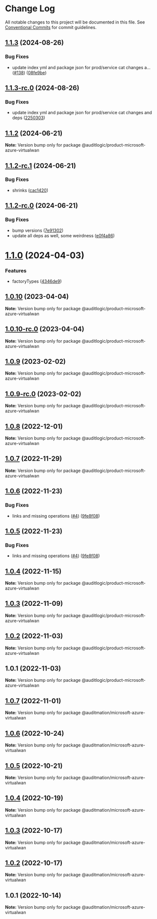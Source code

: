 # Change Log

All notable changes to this project will be documented in this file.
See [Conventional Commits](https://conventionalcommits.org) for commit guidelines.

## [1.1.3](https://github.com/auditlogic/product/compare/@auditlogic/product-microsoft-azure-virtualwan@1.1.2...@auditlogic/product-microsoft-azure-virtualwan@1.1.3) (2024-08-26)


### Bug Fixes

* update index yml and package json for prod/service cat changes a… ([#138](https://github.com/auditlogic/product/issues/138)) ([08fe9be](https://github.com/auditlogic/product/commit/08fe9beb1c8457462a19bc69caa02e6212d97e1a))





## [1.1.3-rc.0](https://github.com/auditlogic/product/compare/@auditlogic/product-microsoft-azure-virtualwan@1.1.2...@auditlogic/product-microsoft-azure-virtualwan@1.1.3-rc.0) (2024-08-26)


### Bug Fixes

* update index yml and package json for prod/service cat changes and deps ([2250303](https://github.com/auditlogic/product/commit/225030363a363608240135b7ebed386b28f01e4b))





## [1.1.2](https://github.com/auditlogic/product/compare/@auditlogic/product-microsoft-azure-virtualwan@1.1.2-rc.1...@auditlogic/product-microsoft-azure-virtualwan@1.1.2) (2024-06-21)

**Note:** Version bump only for package @auditlogic/product-microsoft-azure-virtualwan





## [1.1.2-rc.1](https://github.com/auditlogic/product/compare/@auditlogic/product-microsoft-azure-virtualwan@1.1.2-rc.0...@auditlogic/product-microsoft-azure-virtualwan@1.1.2-rc.1) (2024-06-21)


### Bug Fixes

* shrinks ([cac1420](https://github.com/auditlogic/product/commit/cac14200fefcd8183ab69fe89a47bd3f70f563e9))





## [1.1.2-rc.0](https://github.com/auditlogic/product/compare/@auditlogic/product-microsoft-azure-virtualwan@1.1.0...@auditlogic/product-microsoft-azure-virtualwan@1.1.2-rc.0) (2024-06-21)


### Bug Fixes

* bump versions ([7e91302](https://github.com/auditlogic/product/commit/7e913023b8b312150ed7762c32fbbe616be71de5))
* update all deps as well, some weirdness ([e0f4a86](https://github.com/auditlogic/product/commit/e0f4a864714e2d3de6bbf3da014d5312fe53be2f))





# [1.1.0](https://github.com/auditlogic/product/compare/@auditlogic/product-microsoft-azure-virtualwan@1.0.10...@auditlogic/product-microsoft-azure-virtualwan@1.1.0) (2024-04-03)


### Features

* factoryTypes ([4346de9](https://github.com/auditlogic/product/commit/4346de92693aee892fccf725338ffc7b80ab182b))





## [1.0.10](https://github.com/auditlogic/product/compare/@auditlogic/product-microsoft-azure-virtualwan@1.0.9...@auditlogic/product-microsoft-azure-virtualwan@1.0.10) (2023-04-04)

**Note:** Version bump only for package @auditlogic/product-microsoft-azure-virtualwan





## [1.0.10-rc.0](https://github.com/auditlogic/product/compare/@auditlogic/product-microsoft-azure-virtualwan@1.0.9...@auditlogic/product-microsoft-azure-virtualwan@1.0.10-rc.0) (2023-04-04)

**Note:** Version bump only for package @auditlogic/product-microsoft-azure-virtualwan





## [1.0.9](https://github.com/auditlogic/product/compare/@auditlogic/product-microsoft-azure-virtualwan@1.0.8...@auditlogic/product-microsoft-azure-virtualwan@1.0.9) (2023-02-02)

**Note:** Version bump only for package @auditlogic/product-microsoft-azure-virtualwan





## [1.0.9-rc.0](https://github.com/auditlogic/product/compare/@auditlogic/product-microsoft-azure-virtualwan@1.0.8...@auditlogic/product-microsoft-azure-virtualwan@1.0.9-rc.0) (2023-02-02)

**Note:** Version bump only for package @auditlogic/product-microsoft-azure-virtualwan





## [1.0.8](https://github.com/auditlogic/product/compare/@auditlogic/product-microsoft-azure-virtualwan@1.0.7...@auditlogic/product-microsoft-azure-virtualwan@1.0.8) (2022-12-01)

**Note:** Version bump only for package @auditlogic/product-microsoft-azure-virtualwan





## [1.0.7](https://github.com/auditlogic/product/compare/@auditlogic/product-microsoft-azure-virtualwan@1.0.6...@auditlogic/product-microsoft-azure-virtualwan@1.0.7) (2022-11-29)

**Note:** Version bump only for package @auditlogic/product-microsoft-azure-virtualwan





## [1.0.6](https://github.com/auditlogic/product/compare/@auditlogic/product-microsoft-azure-virtualwan@1.0.4...@auditlogic/product-microsoft-azure-virtualwan@1.0.6) (2022-11-23)


### Bug Fixes

* links and missing operations ([#4](https://github.com/auditlogic/product/issues/4)) ([9fe8f08](https://github.com/auditlogic/product/commit/9fe8f08fe7c57fdb79f991ac35bd6ac2e7dcad38))





## [1.0.5](https://github.com/auditlogic/product/compare/@auditlogic/product-microsoft-azure-virtualwan@1.0.4...@auditlogic/product-microsoft-azure-virtualwan@1.0.5) (2022-11-23)


### Bug Fixes

* links and missing operations ([#4](https://github.com/auditlogic/product/issues/4)) ([9fe8f08](https://github.com/auditlogic/product/commit/9fe8f08fe7c57fdb79f991ac35bd6ac2e7dcad38))





## [1.0.4](https://github.com/auditlogic/product/compare/@auditlogic/product-microsoft-azure-virtualwan@1.0.3...@auditlogic/product-microsoft-azure-virtualwan@1.0.4) (2022-11-15)

**Note:** Version bump only for package @auditlogic/product-microsoft-azure-virtualwan





## [1.0.3](https://github.com/auditlogic/product/compare/@auditlogic/product-microsoft-azure-virtualwan@1.0.2...@auditlogic/product-microsoft-azure-virtualwan@1.0.3) (2022-11-09)

**Note:** Version bump only for package @auditlogic/product-microsoft-azure-virtualwan





## [1.0.2](https://github.com/auditlogic/product/compare/@auditlogic/product-microsoft-azure-virtualwan@1.0.1...@auditlogic/product-microsoft-azure-virtualwan@1.0.2) (2022-11-03)

**Note:** Version bump only for package @auditlogic/product-microsoft-azure-virtualwan





## 1.0.1 (2022-11-03)

**Note:** Version bump only for package @auditlogic/product-microsoft-azure-virtualwan





## [1.0.7](https://github.com/auditmation/store-content/compare/@auditmation/microsoft-azure-virtualwan@1.0.6...@auditmation/microsoft-azure-virtualwan@1.0.7) (2022-11-01)

**Note:** Version bump only for package @auditmation/microsoft-azure-virtualwan





## [1.0.6](https://github.com/auditmation/store-content/compare/@auditmation/microsoft-azure-virtualwan@1.0.5...@auditmation/microsoft-azure-virtualwan@1.0.6) (2022-10-24)

**Note:** Version bump only for package @auditmation/microsoft-azure-virtualwan





## [1.0.5](https://github.com/auditmation/store-content/compare/@auditmation/microsoft-azure-virtualwan@1.0.4...@auditmation/microsoft-azure-virtualwan@1.0.5) (2022-10-21)

**Note:** Version bump only for package @auditmation/microsoft-azure-virtualwan





## [1.0.4](https://github.com/auditmation/store-content/compare/@auditmation/microsoft-azure-virtualwan@1.0.3...@auditmation/microsoft-azure-virtualwan@1.0.4) (2022-10-19)

**Note:** Version bump only for package @auditmation/microsoft-azure-virtualwan





## [1.0.3](https://github.com/auditmation/store-content/compare/@auditmation/microsoft-azure-virtualwan@1.0.2...@auditmation/microsoft-azure-virtualwan@1.0.3) (2022-10-17)

**Note:** Version bump only for package @auditmation/microsoft-azure-virtualwan





## [1.0.2](https://github.com/auditmation/store-content/compare/@auditmation/microsoft-azure-virtualwan@1.0.1...@auditmation/microsoft-azure-virtualwan@1.0.2) (2022-10-17)

**Note:** Version bump only for package @auditmation/microsoft-azure-virtualwan





## 1.0.1 (2022-10-14)

**Note:** Version bump only for package @auditmation/microsoft-azure-virtualwan
